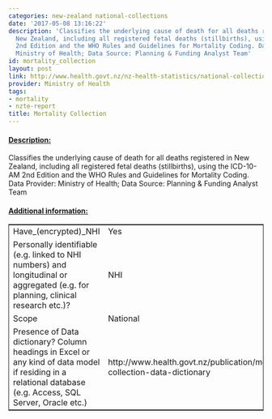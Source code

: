```yaml
---
categories: new-zealand national-collections
date: '2017-05-08 13:16:22'
description: 'Classifies the underlying cause of death for all deaths registered in
  New Zealand, including all registered fetal deaths (stillbirths), using the ICD-10-AM
  2nd Edition and the WHO Rules and Guidelines for Mortality Coding. Data Provider:
  Ministry of Health; Data Source: Planning & Funding Analyst Team'
id: mortality_collection
layout: post
link: http://www.health.govt.nz/nz-health-statistics/national-collections-and-surveys/collections/mortality-collection
provider: Ministry of Health
tags:
- mortality
- nzte-report
title: Mortality Collection
---
```



 <h4> <u>Description:</u> </h4>
Classifies the underlying cause of death for all deaths registered in New Zealand, including all registered fetal deaths (stillbirths), using the ICD-10-AM 2nd Edition and the WHO Rules and Guidelines for Mortality Coding. Data Provider: Ministry of Health; Data Source: Planning & Funding Analyst Team
 <h4> <u>Additional information:</u> </h4>
 <table style="border: 1px solid">
 <tr> <td width="40%">Have_(encrypted)_NHI</td> <td>Yes</td> </tr>
 <tr> <td width="40%">Personally identifiable (e.g. linked to NHI numbers) and longitudinal or aggregated (e.g. for planning, clinical research etc.)?</td> <td>NHI</td> </tr>
 <tr> <td width="40%">Scope</td> <td>National</td> </tr>
 <tr> <td width="40%">Presence of Data dictionary? Column headings in Excel or any kind of data model if residing in a relational database (e.g. Access, SQL Server, Oracle etc.) </td> <td>http://www.health.govt.nz/publication/mortality-collection-data-dictionary</td> </tr>
 </table>